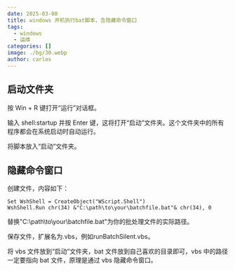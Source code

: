 ```yaml
---
date: 2025-03-08
title: windows 开机执行bat脚本，含隐藏命令窗口
tags:
  - windows
  - 运维
categories: []
image: ./bg/30.webp
author: carlos
---
```


## 启动文件夹

按 Win + R 键打开“运行”对话框。

输入 shell:startup 并按 Enter 键，这将打开“启动”文件夹。这个文件夹中的所有程序都会在系统启动时自动运行。

将脚本放入“启动”文件夹‌。

## 隐藏命令窗口

创建文件，内容如下：

```
Set WshShell = CreateObject("WScript.Shell")
WshShell.Run chr(34) &"C:\path\to\your\batchfile.bat"& chr(34), 0
```

替换"C:\path\to\your\batchfile.bat"为你的批处理文件的实际路径。

保存文件，扩展名为.vbs，例如runBatchSilent.vbs。

将 vbs 文件放到“启动”文件夹，bat 文件放到自己喜欢的目录即可，vbs 中的路径一定要指向 bat 文件，原理是通过 vbs 隐藏命令窗口。